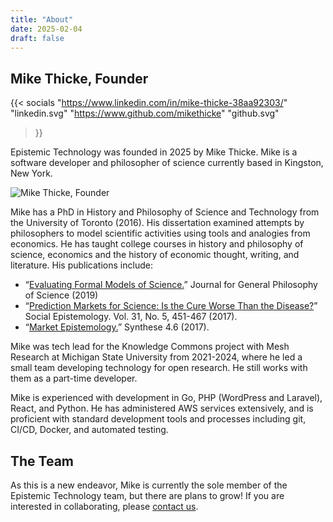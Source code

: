 ```yaml
---
title: "About"
date: 2025-02-04
draft: false
---
```


## Mike Thicke, Founder

{{< socials 
    "https://www.linkedin.com/in/mike-thicke-38aa92303/" "linkedin.svg"
    "https://www.github.com/mikethicke" "github.svg"     
>}}

Epistemic Technology was founded in 2025 by Mike Thicke. Mike is a software developer and philosopher of science currently based in Kingston, New York. 

<div class="img-right headshot">
    <img src="/images/mike-headshot.png" alt="Mike Thicke, Founder" />
</div>

Mike has a PhD in History and Philosophy of Science and Technology from the University of Toronto (2016). His dissertation examined attempts by philosophers to model scientific activities using tools and analogies from economics. He has taught college courses in history and philosophy of science, economics and the history of economic thought, writing, and literature. His publications include:

- “[Evaluating Formal Models of Science.](https://doi.org/10.1007/s10838-018-9440-1)” Journal for General Philosophy of Science (2019) 
- “[Prediction Markets for Science: Is the Cure Worse Than the Disease?](https://dx.doi.org/10.1080/02691728.2017.1346720)” Social Epistemology. Vol. 31, No. 5, 451-467 (2017). 
- “[Market Epistemology.](https://doi.org/10.1007/s11229-017-1464-2)” Synthese 4.6 (2017). 

Mike was tech lead for the Knowledge Commons project with Mesh Research at Michigan State University from 2021-2024, where he led a small team developing technology for open research. He still works with them as a part-time developer.

Mike is experienced with development in Go, PHP (WordPress and Laravel), React, and Python. He has administered AWS services extensively, and is proficient with standard development tools and processes including git, CI/CD, Docker, and automated testing.

## The Team

As this is a new endeavor, Mike is currently the sole member of the Epistemic Technology team, but there are plans to grow! If you are interested in collaborating, please [contact us](/contact).